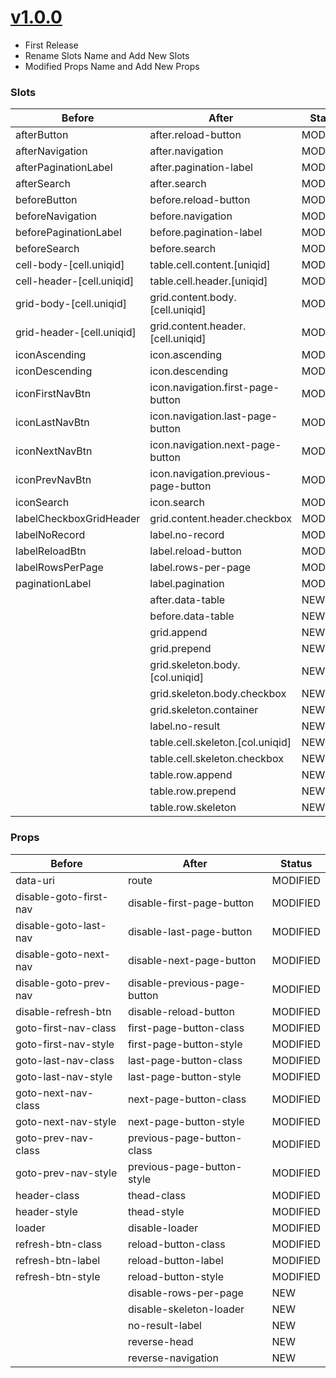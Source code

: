 # [v1.0.0](https://github.com/razztyfication/laravue-datatable/tree/master)

- First Release
- Rename Slots Name and Add New Slots
- Modified Props Name and Add New Props

### Slots

| Before | After | Status |
| --- | --- | --- |
| afterButton | after.reload-button | MODIFIED |
| afterNavigation | after.navigation | MODIFIED |
| afterPaginationLabel | after.pagination-label | MODIFIED |
| afterSearch | after.search | MODIFIED |
| beforeButton | before.reload-button | MODIFIED |
| beforeNavigation | before.navigation | MODIFIED |
| beforePaginationLabel | before.pagination-label | MODIFIED |
| beforeSearch | before.search | MODIFIED |
| cell-body-[cell.uniqid] | table.cell.content.[uniqid] | MODIFIED |
| cell-header-[cell.uniqid] | table.cell.header.[uniqid] | MODIFIED |
| grid-body-[cell.uniqid] | grid.content.body.[cell.uniqid] | MODIFIED |
| grid-header-[cell.uniqid]  | grid.content.header.[cell.uniqid] | MODIFIED |
| iconAscending | icon.ascending | MODIFIED |
| iconDescending | icon.descending | MODIFIED |
| iconFirstNavBtn | icon.navigation.first-page-button | MODIFIED |
| iconLastNavBtn | icon.navigation.last-page-button | MODIFIED |
| iconNextNavBtn | icon.navigation.next-page-button | MODIFIED |
| iconPrevNavBtn | icon.navigation.previous-page-button | MODIFIED |
| iconSearch | icon.search | MODIFIED |
| labelCheckboxGridHeader | grid.content.header.checkbox | MODIFIED |
| labelNoRecord | label.no-record | MODIFIED |
| labelReloadBtn | label.reload-button | MODIFIED |
| labelRowsPerPage | label.rows-per-page | MODIFIED |
| paginationLabel | label.pagination | MODIFIED |
| | after.data-table | NEW |
| | before.data-table | NEW |
| | grid.append | NEW |
| | grid.prepend | NEW |
| | grid.skeleton.body.[col.uniqid] | NEW |
| | grid.skeleton.body.checkbox | NEW |
| | grid.skeleton.container | NEW |
| | label.no-result | NEW |
| | table.cell.skeleton.[col.uniqid] | NEW |
| | table.cell.skeleton.checkbox | NEW |
| | table.row.append | NEW |
| | table.row.prepend | NEW |
| | table.row.skeleton | NEW |

### Props

| Before | After | Status |
| --- | --- | --- |
| data-uri | route | MODIFIED |
| disable-goto-first-nav | disable-first-page-button | MODIFIED |
| disable-goto-last-nav | disable-last-page-button | MODIFIED |
| disable-goto-next-nav | disable-next-page-button | MODIFIED |
| disable-goto-prev-nav | disable-previous-page-button | MODIFIED |
| disable-refresh-btn | disable-reload-button | MODIFIED |
| goto-first-nav-class | first-page-button-class | MODIFIED |
| goto-first-nav-style | first-page-button-style | MODIFIED |
| goto-last-nav-class | last-page-button-class | MODIFIED |
| goto-last-nav-style | last-page-button-style | MODIFIED |
| goto-next-nav-class | next-page-button-class | MODIFIED |
| goto-next-nav-style | next-page-button-style | MODIFIED |
| goto-prev-nav-class | previous-page-button-class | MODIFIED |
| goto-prev-nav-style | previous-page-button-style | MODIFIED |
| header-class | thead-class | MODIFIED |
| header-style | thead-style | MODIFIED |
| loader | disable-loader | MODIFIED |
| refresh-btn-class | reload-button-class | MODIFIED |
| refresh-btn-label | reload-button-label | MODIFIED |
| refresh-btn-style | reload-button-style | MODIFIED |
| | disable-rows-per-page | NEW |
| | disable-skeleton-loader | NEW |
| | no-result-label | NEW |
| | reverse-head | NEW |
| | reverse-navigation | NEW |